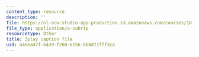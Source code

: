 ```yaml
---
content_type: resource
description: ''
file: https://ol-ocw-studio-app-production.s3.amazonaws.com/courses/18-01-single-variable-calculus-fall-2006/a46ead7fb439f26061568b0d71fff3ca_--lPz7VFnKI.srt
file_type: application/x-subrip
resourcetype: Other
title: 3play caption file
uid: a46ead7f-b439-f260-6156-8b0d71fff3ca
---
```


